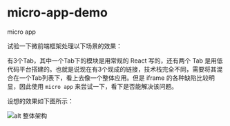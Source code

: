 # micro-app-demo
micro app

试验一下微前端框架处理以下场景的效果：  
  
有3个Tab，其中一个Tab下的模块是用常规的 React 写的，还有两个 Tab 是用低代码平台搭建的。也就是说现在有3个现成的链接，技术栈完全不同，需要将其混合在一个Tab列表下，看上去像一个整体应用。但是 iframe 的各种缺陷比较明显，因此使用 `micro app` 来尝试一下，看下是否能解决该问题。  
  
设想的效果如下图所示： 

![alt 整体架构](.images/micro-constructor.png "整体架构")